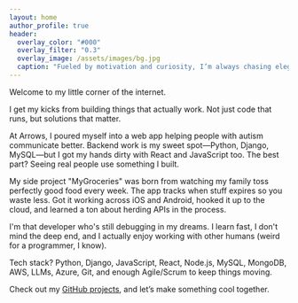 ```yaml
---
layout: home
author_profile: true
header:
  overlay_color: "#000"
  overlay_filter: "0.3"
  overlay_image: /assets/images/bg.jpg
  caption: "Fueled by motivation and curiosity, I’m always chasing elegant solutions and great dad jokes."
---
```


Welcome to my little corner of the internet.

I get my kicks from building things that actually work. Not just code that runs, but solutions that matter.

At Arrows, I poured myself into a web app helping people with autism communicate better. Backend work is my sweet spot—Python, Django, MySQL—but I got my hands dirty with React and JavaScript too. The best part? Seeing real people use something I built.

My side project "MyGroceries" was born from watching my family toss perfectly good food every week. The app tracks when stuff expires so you waste less. Got it working across iOS and Android, hooked it up to the cloud, and learned a ton about herding APIs in the process.

I'm that developer who's still debugging in my dreams. I learn fast, I don't mind the deep end, and I actually enjoy working with other humans (weird for a programmer, I know).

Tech stack? Python, Django, JavaScript, React, Node.js, MySQL, MongoDB, AWS, LLMs, Azure, Git, and enough Agile/Scrum to keep things moving.

Check out my [GitHub projects](https://github.com/daviddor95), and let’s make something cool together.
